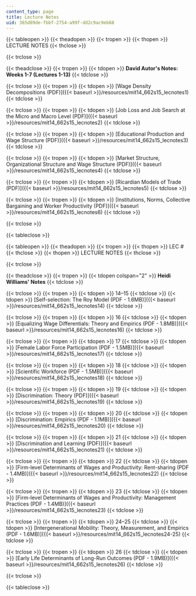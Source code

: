 ```yaml
---
content_type: page
title: Lecture Notes
uid: 365d89de-fbbf-2754-a99f-dd2c9ac9eb68
---
```


{{< tableopen >}}
{{< theadopen >}}
{{< tropen >}}
{{< thopen >}}
LECTURE NOTES
{{< thclose >}}

{{< trclose >}}

{{< theadclose >}}
{{< tropen >}}
{{< tdopen >}}
**David Autor's Notes: Weeks 1-7 (Lectures 1-13)**
{{< tdclose >}}

{{< trclose >}}
{{< tropen >}}
{{< tdopen >}}
[Wage Density Decompositions (PDF)]({{< baseurl >}}/resources/mit14_662s15_lecnotes1)
{{< tdclose >}}

{{< trclose >}}
{{< tropen >}}
{{< tdopen >}}
[Job Loss and Job Search at the Micro and Macro Level (PDF)]({{< baseurl >}}/resources/mit14_662s15_lecnotes2)
{{< tdclose >}}

{{< trclose >}}
{{< tropen >}}
{{< tdopen >}}
[Educational Production and Wage Structure (PDF)]({{< baseurl >}}/resources/mit14_662s15_lecnotes3)
{{< tdclose >}}

{{< trclose >}}
{{< tropen >}}
{{< tdopen >}}
[Market Structure, Organizational Structure and Wage Structure (PDF)]({{< baseurl >}}/resources/mit14_662s15_lecnotes4)
{{< tdclose >}}

{{< trclose >}}
{{< tropen >}}
{{< tdopen >}}
[Ricardian Models of Trade (PDF)]({{< baseurl >}}/resources/mit14_662s15_lecnotes5)
{{< tdclose >}}

{{< trclose >}}
{{< tropen >}}
{{< tdopen >}}
[Institutions, Norms, Collective Bargaining and Worker Productivity (PDF)]({{< baseurl >}}/resources/mit14_662s15_lecnotes6)
{{< tdclose >}}

{{< trclose >}}

{{< tableclose >}}

{{< tableopen >}}
{{< theadopen >}}
{{< tropen >}}
{{< thopen >}}
LEC #
{{< thclose >}}
{{< thopen >}}
LECTURE NOTES
{{< thclose >}}

{{< trclose >}}

{{< theadclose >}}
{{< tropen >}}
{{< tdopen colspan="2" >}}
**Heidi Williams' Notes**
{{< tdclose >}}

{{< trclose >}}
{{< tropen >}}
{{< tdopen >}}
14–15
{{< tdclose >}}
{{< tdopen >}}
[Self-selection: The Roy Model (PDF - 1.6MB)]({{< baseurl >}}/resources/mit14_662s15_lecnotes14)
{{< tdclose >}}

{{< trclose >}}
{{< tropen >}}
{{< tdopen >}}
16
{{< tdclose >}}
{{< tdopen >}}
[Equalizing Wage Differentials: Theory and Empirics (PDF - 1.8MB)]({{< baseurl >}}/resources/mit14_662s15_lecnotes16)
{{< tdclose >}}

{{< trclose >}}
{{< tropen >}}
{{< tdopen >}}
17
{{< tdclose >}}
{{< tdopen >}}
[Female Labor Force Participation (PDF - 1.5MB)]({{< baseurl >}}/resources/mit14_662s15_lecnotes17)
{{< tdclose >}}

{{< trclose >}}
{{< tropen >}}
{{< tdopen >}}
18
{{< tdclose >}}
{{< tdopen >}}
[Scientific Workforce (PDF - 1.5MB)]({{< baseurl >}}/resources/mit14_662s15_lecnotes18)
{{< tdclose >}}

{{< trclose >}}
{{< tropen >}}
{{< tdopen >}}
19
{{< tdclose >}}
{{< tdopen >}}
[Discrimination: Theory (PDF)]({{< baseurl >}}/resources/mit14_662s15_lecnotes19)
{{< tdclose >}}

{{< trclose >}}
{{< tropen >}}
{{< tdopen >}}
20
{{< tdclose >}}
{{< tdopen >}}
[Discrimination: Empirics (PDF - 1.1MB)]({{< baseurl >}}/resources/mit14_662s15_lecnotes20)
{{< tdclose >}}

{{< trclose >}}
{{< tropen >}}
{{< tdopen >}}
21
{{< tdclose >}}
{{< tdopen >}}
[Discrimination and Learning (PDF)]({{< baseurl >}}/resources/mit14_662s15_lecnotes21)
{{< tdclose >}}

{{< trclose >}}
{{< tropen >}}
{{< tdopen >}}
22
{{< tdclose >}}
{{< tdopen >}}
[Firm-level Determinants of Wages and Productivity: Rent-sharing (PDF - 1.4MB)]({{< baseurl >}}/resources/mit14_662s15_lecnotes22)
{{< tdclose >}}

{{< trclose >}}
{{< tropen >}}
{{< tdopen >}}
23
{{< tdclose >}}
{{< tdopen >}}
[Firm-level Determinants of Wages and Productivity: Management Practices (PDF - 1.4MB)]({{< baseurl >}}/resources/mit14_662s15_lecnotes23)
{{< tdclose >}}

{{< trclose >}}
{{< tropen >}}
{{< tdopen >}}
24–25
{{< tdclose >}}
{{< tdopen >}}
[Intergenerational Mobility: Theory, Measurement, and Empirics (PDF - 1.6MB)]({{< baseurl >}}/resources/mit14_662s15_lecnotes24-25)
{{< tdclose >}}

{{< trclose >}}
{{< tropen >}}
{{< tdopen >}}
26
{{< tdclose >}}
{{< tdopen >}}
[Early Life Determinants of Long-Run Outcomes (PDF - 1.9MB)]({{< baseurl >}}/resources/mit14_662s15_lecnotes26)
{{< tdclose >}}

{{< trclose >}}

{{< tableclose >}}